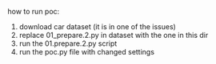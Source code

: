 how to run poc:

1. download car dataset (it is in one of the issues)
2. replace 01_prepare.2.py in dataset with the one in this dir
3. run the 01.prepare.2.py script
4. run the poc.py file with changed settings
